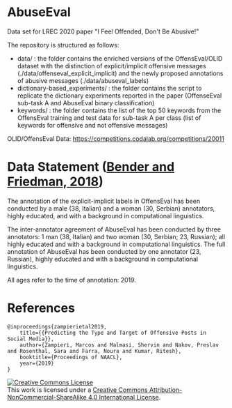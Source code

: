 # AbuseEval
Data set for LREC 2020 paper "I Feel Offended, Don't Be Abusive!"

The repository is structured as follows:

- data/ : the folder contains the enriched versions of the OffensEval/OLID dataset with the distinction of explicit/implicit offensive messages (./data/offenseval_explicit_implicit) and the newly proposed annotations of abusive messages (./data/abuseval_labels)
- dictionary-based_experiments/ : the folder contains the script to replicate the dictionary experiments reported in the paper (OffenseEval sub-task A and AbuseEval binary classification)
- keywords/ : the folder contains the list of the top 50 keywords from the OffensEval training and test data for sub-task A per class (list of keywords for offensive and not offensive messages)

OLID/OffensEval Data: https://competitions.codalab.org/competitions/20011

# Data Statement ([Bender and Friedman, 2018](https://www.mitpressjournals.org/doi/abs/10.1162/tacl_a_00041))

The annotation of the explicit-implicit labels in OffensEval has been conducted by a male (38, Italian) and a woman (30, Serbian) annotators, highly educated, and with a background in computational linguistics.

The inter-annotator agreement of AbuseEval has been conducted by three annotators: 1 man (38, Italian) and two woman (30, Serbian; 23, Russian); all highly educated and with a background in computational linguistics. The full annotation of AbuseEval has been conducted by one annotator (23, Russian), highly educated and with a background in computational linguistics. 

All ages refer to the time of annotation: 2019.

# References
```
@inproceedings{zampierietal2019, 
    title={{Predicting the Type and Target of Offensive Posts in Social Media}}, 
    author={Zampieri, Marcos and Malmasi, Shervin and Nakov, Preslav and Rosenthal, Sara and Farra, Noura and Kumar, Ritesh}, 
    booktitle={Proceedings of NAACL}, 
    year={2019}
} 
``` 


<a rel="license" href="http://creativecommons.org/licenses/by-nc-sa/4.0/"><img alt="Creative Commons License" style="border-width:0" src="https://i.creativecommons.org/l/by-nc-sa/4.0/88x31.png" /></a><br />This work is licensed under a <a rel="license" href="http://creativecommons.org/licenses/by-nc-sa/4.0/">Creative Commons Attribution-NonCommercial-ShareAlike 4.0 International License</a>.

